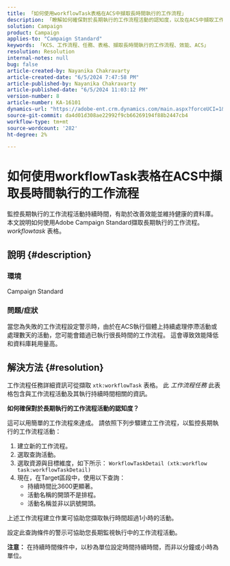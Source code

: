 ```yaml
---
title: 「如何使用workflowTask表格在ACS中擷取長時間執行的工作流程」
description: 「瞭解如何確保對於長期執行的工作流程活動的認知度，以及在ACS中擷取工作流程任務期間詳細資訊。」
solution: Campaign
product: Campaign
applies-to: "Campaign Standard"
keywords: 「KCS、工作流程、任務、表格、擷取長時間執行的工作流程、效能、ACS」
resolution: Resolution
internal-notes: null
bug: false
article-created-by: Nayanika Chakravarty
article-created-date: "6/5/2024 7:47:58 PM"
article-published-by: Nayanika Chakravarty
article-published-date: "6/5/2024 11:03:12 PM"
version-number: 8
article-number: KA-16101
dynamics-url: "https://adobe-ent.crm.dynamics.com/main.aspx?forceUCI=1&pagetype=entityrecord&etn=knowledgearticle&id=1611127f-7423-ef11-840b-6045bd006b25"
source-git-commit: da4d01d308ae22992f9cb66269194f88b2447cb4
workflow-type: tm+mt
source-wordcount: '282'
ht-degree: 2%

---
```


# 如何使用workflowTask表格在ACS中擷取長時間執行的工作流程


監控長期執行的工作流程活動持續時間，有助於改善效能並維持健康的資料庫。 本文說明如何使用Adobe Campaign Standard擷取長期執行的工作流程。 *workflowtask* 表格。

## 說明 {#description}


### <b>環境</b>

Campaign Standard

### <b>問題/症狀</b>

當您為失敗的工作流程設定警示時，由於在ACS執行個體上持續處理停滯活動或處理數天的活動，您可能會錯過已執行很長時間的工作流程。 這會導致效能降低和資料庫耗用量高。


## 解決方法 {#resolution}


工作流程任務詳細資訊可從擷取 `xtk:workflowTask` 表格。 此 *工作流程任務* 此表格包含與工作流程活動及其執行持續時間相關的資訊。

<b>如何確保對於長期執行的工作流程活動的認知度？</b>

這可以用簡單的工作流程來達成。 請依照下列步驟建立工作流程，以監控長期執行的工作流程活動：

1. 建立新的工作流程。
2. 選取查詢活動。
3. 選取資源與目標維度，如下所示： `WorkflowTaskDetail (xtk:workflow task:workflowTaskDetail)`
4. 現在，在Target區段中，使用以下查詢：
   - 持續時間比3600更顯著。
   - 活動名稱的開頭不是排程。
   - 活動名稱並非以訊號開頭。


上述工作流程建立作業可協助您擷取執行時間超過1小時的活動。

設定此查詢條件的警示可協助您長期監視執行中的工作流程活動。

<b>注意：</b> 在持續時間條件中，以秒為單位設定時間持續時間，而非以分鐘或小時為單位。
